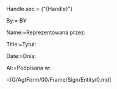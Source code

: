 Handle.sec = ("{Handle}")

By:= <del>BY</del>

Name:=Reprezentowana przez:

Title:=Tytuł:

Date:=Dnia:

At:=Podpisana w:

=[G/AgtForm/00/Frame/Sign/Entity/0.md]
